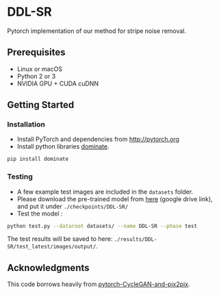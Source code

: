 # DDL-SR

Pytorch implementation of our method for stripe noise removal.

## Prerequisites
- Linux or macOS
- Python 2 or 3
- NVIDIA GPU + CUDA cuDNN

## Getting Started
### Installation
- Install PyTorch and dependencies from http://pytorch.org
- Install python libraries [dominate](https://github.com/Knio/dominate).
```bash
pip install dominate
```

### Testing
- A few example test images are included in the `datasets` folder.
- Please download the pre-trained model from [here](https://drive.google.com/open?id=1Idhor57IAYsO7W4RDJDKbQ8VcsoABQo4) (google drive link), and put it under `./checkpoints/DDL-SR/`
- Test the model :
```bash
python test.py --dataroot datasets/ --name DDL-SR --phase test
```
The test results will be saved to here: `./results/DDL-SR/test_latest/images/output/`.

## Acknowledgments
This code borrows heavily from [pytorch-CycleGAN-and-pix2pix](https://github.com/junyanz/pytorch-CycleGAN-and-pix2pix).
